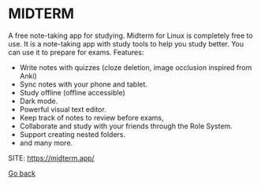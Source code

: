 # MIDTERM
 
 A free note-taking app for studying.
 Midterm for Linux is completely free to use. 
 It is a note-taking app with study tools to 
 help you study better. You can use it to prepare 
 for exams.
 Features:
 - Write notes with quizzes (cloze deletion, image occlusion inspired from Anki)
 - Sync notes with your phone and tablet.
 - Study offline (offline accessible)
 - Dark mode.
 - Powerful visual text editor.
 - Keep track of notes to review before exams,
 - Collaborate and study with your friends through the Role System.
 - Support creating nested folders.
 - and many more.
 
 SITE: https://midterm.app/

 [Go back](https://portable-linux-apps.github.io/apps.html)

